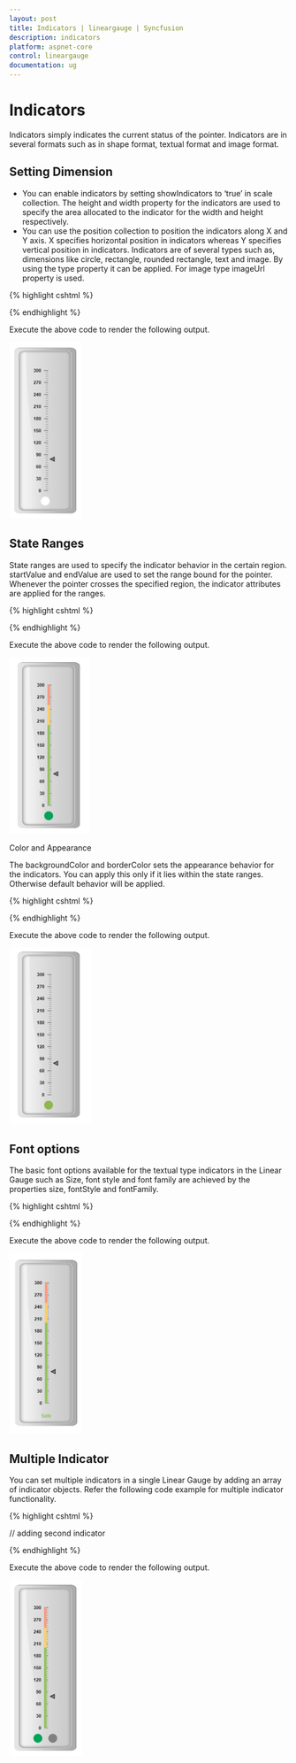 ```yaml
---
layout: post
title: Indicators | lineargauge | Syncfusion
description: indicators
platform: aspnet-core
control: lineargauge
documentation: ug
---
```


# Indicators

Indicators simply indicates the current status of the pointer. Indicators are in several formats such as in shape format, textual format and image format.

## Setting Dimension

* You can enable indicators by setting showIndicators to ‘true’ in scale collection. The height and width property for the indicators are used to specify the area allocated to the indicator for the width and height respectively. 
* You can use the position collection to position the indicators along X and Y axis. X specifies horizontal position in indicators whereas Y specifies vertical position in indicators. Indicators are of several types such as, dimensions like circle, rectangle, rounded rectangle, text and image. By using the type property it can be applied. For image type imageUrl property is used.



{% highlight cshtml %}

<ej-linear-gauge id="LinearGauge" enable-animation="false" value="78" >
<e-frame
 background-image-url="../images/gauge/Gauge_linear_light.png" ></e-frame>
<e-linear-scale-collections>
<e-linear-scales width="0" maximum="300" major-interval-value="30" minor-interval-value="5" 
background-color="transparent" show-bar-pointers="false" length="310">
<e-linear-position x="51" y="50"></e-linear-position>
<e-border color="transparent" width="1"></e-border>
<e-linear-tick-collections>
<e-linear-ticks type="@TickType.MajorInterval"  width="2" height="14">
<e-distance-from-scale x="7" y="0"></e-distance-from-scale>
</e-linear-ticks>
<e-linear-ticks type="@TickType.MinorInterval"  width="1" >
<e-distance-from-scale x="7" y="0"></e-distance-from-scale>
</e-linear-ticks>
</e-linear-tick-collections>
<e-linear-indicator-collections>
<e-linear-indicators type="@IndicatorType.Circle" height="10" width="10" >
<e-linear-position x="55" y="100"></e-linear-position>
</e-linear-indicators>
</e-linear-indicator-collections>
</e-linear-scales>
</e-linear-scale-collections>
</ej-linear-gauge> 

{% endhighlight %}



Execute the above code to render the following output.

![](Indicators_images/Indicators_img1.png)



## State Ranges

State ranges are used to specify the indicator behavior in the certain region. startValue and endValue are used to set the range bound for the pointer. Whenever the pointer crosses the specified region, the indicator attributes are applied for the ranges.



{% highlight cshtml %}

<ej-linear-gauge id="LinearGauge" enable-animation="false" value="78" >
<e-frame
 background-image-url="../images/gauge/Gauge_linear_light.png" ></e-frame>
<e-linear-scale-collections>
<e-linear-scales width="0" maximum="300" major-interval-value="30" minor-interval-value="5" 
background-color="transparent" show-bar-pointers="false" length="310">
<e-linear-position x="51" y="50"></e-linear-position>
<e-border color="transparent" width="1"></e-border>
<e-linear-tick-collections>
<e-linear-ticks type="@TickType.MajorInterval"  width="2" height="14">
<e-distance-from-scale x="7" y="0"></e-distance-from-scale>
</e-linear-ticks>
<e-linear-ticks type="@TickType.MinorInterval"  width="1" >
<e-distance-from-scale x="7" y="0"></e-distance-from-scale>
</e-linear-ticks>
<e-linear-tick-collections>
<e-linear-indicator-collections>
<e-linear-indicators type="@IndicatorType.Circle" height="10" width="10">
<e-linear-position x="55" y="10"></e-linear-position>
<e-state-range-collections>
<e-state-ranges state-range-background-color="#02A258" state-range-start-value="0" 
state-range-end-value="200" state-range-border-color="#02A258"></e-state-ranges>
<e-state-ranges state-range-background-color="grey" state-range-start-value="200"
state-range-end-value="300" state-range-border-color="Grey"></e-state-ranges>
</e-state-range-collections>
</e-linear-indicators>
</e-linear-indicator-collections>
</e-linear-scales>
</e-linear-scale-collections>
</ej-linear-gauge> 


{% endhighlight %}

Execute the above code to render the following output.

![](Indicators_images/Indicators_img2.png)



Color and Appearance

The backgroundColor and borderColor sets the appearance behavior for the indicators. You can apply this only if it lies within the state ranges. Otherwise default behavior will be applied.


{% highlight cshtml %}

<ej-linear-gauge id="LinearGauge" enable-animation="false" value="78" >
<e-frame
 background-image-url="../images/gauge/Gauge_linear_light.png" ></e-frame>
<e-linear-scale-collections>
<e-linear-scales width="0" maximum="300" major-interval-value="30" minor-interval-value="5" 
background-color="transparent" show-bar-pointers="false" length="310">
<e-linear-position x="51" y="50"></e-linear-position>
<e-border color="transparent" width="1"></e-border>
<e-linear-tick-collections>
<e-linear-ticks type="@TickType.MajorInterval"  width="2" height="14">
<e-distance-from-scale x="7" y="0"></e-distance-from-scale>
</e-linear-ticks>
<e-linear-ticks type="@TickType.MinorInterval"  width="1" >
<e-distance-from-scale x="7" y="0"></e-distance-from-scale>
</e-linear-ticks>
<e-linear-tick-collections>
<e-linear-indicator-collections>
<e-linear-indicators type="@IndicatorType.Circle" height="10" width="10">
<e-linear-position x="55" y="10"></e-linear-position>
<e-state-range-collections>
<e-state-ranges state-range-background-color="#91B64E" state-range-start-value="0" 
state-range-end-value="200" state-range-border-color="#91B64E"></e-state-ranges>
</e-state-range-collections>
</e-linear-indicators>
</e-linear-indicator-collections>
</e-linear-scales>
</e-linear-scale-collections>
</ej-linear-gauge> 

{% endhighlight %}

Execute the above code to render the following output.

![](Indicators_images/Indicators_img3.png)



## Font options

The basic font options available for the textual type indicators in the Linear Gauge such as Size, font style and font family are achieved by the properties size, fontStyle and fontFamily.



{% highlight cshtml %}

<ej-linear-gauge id="LinearGauge" enable-animation="false" value="78" >
<e-frame
 background-image-url="../images/gauge/Gauge_linear_light.png" ></e-frame>
<e-linear-scale-collections>
<e-linear-scales width="0" maximum="300" major-interval-value="30" minor-interval-value="5" 
background-color="transparent" show-bar-pointers="false" length="310" show-ranges="true">
<e-linear-position x="51" y="50"></e-linear-position>
<e-border color="transparent" width="1"></e-border>
<e-linear-tick-collections>
<e-linear-ticks type="@TickType.MajorInterval"  width="2" height="14">
<e-distance-from-scale x="7" y="0"></e-distance-from-scale>
</e-linear-ticks>
<e-linear-ticks type="@TickType.MinorInterval"  width="1" >
<e-distance-from-scale x="7" y="0"></e-distance-from-scale>
</e-linear-ticks>
<e-linear-tick-collections>
<e-linear-indicator-collections>
<e-linear-indicators type="@IndicatorType.text"  height="10" width="10">
<e-text-location x="55" y="100"></e-text-location>
<e-font size="15px" font-family="Arial" font-style="Bold"></e-font>
<e-state-range-collections>
<e-state-ranges  state-range-start-value="0" state-range-text="Safe"
state-range-end-value="200" state-rangetext-color="#94C361"></e-state-ranges>
<e-state-ranges  state-range-start-value="200" state-range-text="Caution"
state-range-end-value="250" state-rangetext-color="#F9CF67"></e-state-ranges>
<e-state-ranges  state-range-start-value="250" state-range-text="Danger"
state-range-end-value="300" state-rangetext-color="#F89B83"></e-state-ranges>
</e-state-range-collections>
</e-linear-indicators>
</e-linear-indicator-collections>
<e-linear-range-collections>
<e-linear-ranges end-value="200" start-value="0" range-background-color="#94C361" start-width="5" end-width="5">
<e-border color="#94C361"></e-border>
</e-linear-ranges>
<e-linear-ranges end-value="250" start-value="200" range-background-color="#F9CF67" start-width="5" end-width="5">
<e-border color="#F9CF67"></e-border>
</e-linear-ranges>
<e-linear-ranges end-value="300" start-value="250" range-background-color="#F89B83" start-width="5" end-width="5">
<e-border color="#F89B83"></e-border>
</e-linear-ranges>
</e-linear-range-collections>
</e-linear-scales>
</e-linear-scale-collections>
</ej-linear-gauge> 

{% endhighlight %}

Execute the above code to render the following output.

![](Indicators_images/Indicators_img4.png)



## Multiple Indicator

You can set multiple indicators in a single Linear Gauge by adding an array of indicator objects. Refer the following code example for multiple indicator functionality.



{% highlight cshtml %}

<ej-linear-gauge id="LinearGauge" enable-animation="false" value="78" >
<e-frame
 background-image-url="../images/gauge/Gauge_linear_light.png" ></e-frame>
<e-linear-scale-collections>
<e-linear-scales width="0" maximum="300" major-interval-value="30" minor-interval-value="5" 
background-color="transparent" show-bar-pointers="false" length="310" show-ranges="true">
<e-linear-position x="51" y="50"></e-linear-position>
<e-border color="transparent" width="1"></e-border>
<e-linear-tick-collections>
<e-linear-ticks type="@TickType.MajorInterval"  width="2" height="14">
<e-distance-from-scale x="7" y="0"></e-distance-from-scale>
</e-linear-ticks>
<e-linear-ticks type="@TickType.MinorInterval"  width="1" >
<e-distance-from-scale x="7" y="0"></e-distance-from-scale>
</e-linear-ticks>
<e-linear-tick-collections>
<e-linear-indicator-collections>
<e-linear-indicators type="@IndicatorType.Circle"  height="10" width="10">
<e-linear-position x="35" y="100"></e-text-location>
<e-state-range-collections>
<e-state-ranges state-range-background-color="#02A258" state-range-start-value="0" 
state-range-end-value="200" state-range-border-color="#02A258"></e-state-ranges>
<e-state-ranges state-range-background-color="Grey" state-range-start-value="200" 
state-range-end-value="300" state-range-border-color="Grey"></e-state-ranges>
</e-state-range-collections>
</e-linear-indicators>
// adding second indicator
<e-linear-indicators type="@IndicatorType.Circle"  height="10" width="10">
<e-linear-position x="75" y="100"></e-text-location>
<e-state-range-collections>
<e-state-ranges state-range-background-color="Grey" state-range-start-value="0" 
state-range-end-value="200" state-range-border-color="Grey"></e-state-ranges>
<e-state-ranges state-range-background-color="#02A258" state-range-start-value="200" 
state-range-end-value="300" state-range-border-color="#02A258"></e-state-ranges>
</e-state-range-collections>
</e-linear-indicators>
</e-linear-indicator-collections>
<e-linear-range-collections>
<e-linear-ranges end-value="200" start-value="0" range-background-color="#94C361" start-width="5" end-width="5">
<e-border color="#94C361"></e-border>
</e-linear-ranges>
<e-linear-ranges end-value="250" start-value="200" range-background-color="#F9CF67" start-width="5" end-width="5">
<e-border color="#F9CF67"></e-border>
</e-linear-ranges>
<e-linear-ranges end-value="300" start-value="250" range-background-color="#F89B83" start-width="5" end-width="5">
<e-border color="#F89B83"></e-border>
</e-linear-ranges>
</e-linear-range-collections>
</e-linear-scales>
</e-linear-scale-collections>
</ej-linear-gauge> 

{% endhighlight %}

Execute the above code to render the following output.



![](Indicators_images/Indicators_img5.png)



